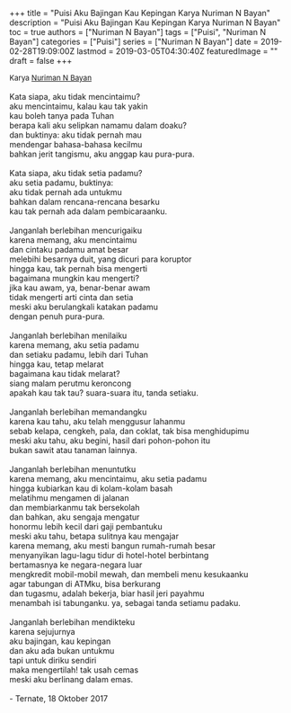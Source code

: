 +++
title = "Puisi Aku Bajingan Kau Kepingan Karya Nuriman N Bayan"
description = "Puisi Aku Bajingan Kau Kepingan Karya Nuriman N Bayan"
toc = true
authors = ["Nuriman N Bayan"]
tags = ["Puisi", "Nuriman N Bayan"]
categories = ["Puisi"]
series = ["Nuriman N Bayan"]
date = 2019-02-28T19:09:00Z
lastmod = 2019-03-05T04:30:40Z
featuredImage = ""
draft = false
+++

<div style="text-align: justify;">
<div style="font-size: small;">Karya <a href="/authors/nuriman-n-bayan/" target="_blank">Nuriman N Bayan</a></div><br />
Kata siapa, aku tidak mencintaimu?<br />aku mencintaimu, kalau kau tak yakin<br />kau boleh tanya pada Tuhan<br />berapa kali aku selipkan namamu dalam doaku?<br />dan buktinya: aku tidak pernah mau<br />mendengar bahasa-bahasa kecilmu<br />bahkan jerit tangismu, aku anggap kau pura-pura.<br /><br />Kata siapa, aku tidak setia padamu?<br />aku setia padamu, buktinya:<br />aku tidak pernah ada untukmu<br />bahkan dalam rencana-rencana besarku<br />kau tak pernah ada dalam pembicaraanku.<br /><br />Janganlah berlebihan mencurigaiku<br />karena memang, aku mencintaimu<br />dan cintaku padamu amat besar<br />melebihi besarnya duit, yang dicuri para koruptor<br />hingga kau, tak pernah bisa mengerti<br />bagaimana mungkin kau mengerti?<br />jika kau awam, ya, benar-benar awam<br />tidak mengerti arti cinta dan setia<br />meski aku berulangkali katakan padamu<br />dengan penuh pura-pura.<br /><br />Janganlah berlebihan menilaiku<br />karena memang, aku setia padamu<br />dan setiaku padamu, lebih dari Tuhan<br />hingga kau, tetap melarat<br />bagaimana kau tidak melarat?<br />siang malam perutmu keroncong<br />apakah kau tak tau? suara-suara itu, tanda setiaku.<br /><br />Janganlah berlebihan memandangku<br />karena kau tahu, aku telah menggusur lahanmu<br />sebab kelapa, cengkeh, pala, dan coklat, tak bisa menghidupimu<br />meski aku tahu, aku begini, hasil dari pohon-pohon itu<br />bukan sawit atau tanaman lainnya.<br /><br />Janganlah berlebihan menuntutku<br />karena memang, aku mencintaimu, aku setia padamu<br />hingga kubiarkan kau di kolam-kolam basah<br />melatihmu mengamen di jalanan<br />dan membiarkanmu tak bersekolah<br />dan bahkan, aku sengaja mengatur<br />honormu lebih kecil dari gaji pembantuku<br />meski aku tahu, betapa sulitnya kau mengajar<br />karena memang, aku mesti bangun rumah-rumah besar<br />menyanyikan lagu-lagu tidur di hotel-hotel berbintang<br />bertamasnya ke negara-negara luar<br />mengkredit mobil-mobil mewah, dan membeli menu kesukaanku<br />agar tabungan di ATMku, bisa berkurang<br />dan tugasmu, adalah bekerja, biar hasil jeri payahmu<br />menambah isi tabunganku. ya, sebagai tanda setiamu padaku.<br /><br />Janganlah berlebihan mendikteku<br />karena sejujurnya<br />aku bajingan, kau kepingan<br />dan aku ada bukan untukmu<br />tapi untuk diriku sendiri<br />maka mengertilah! tak usah cemas<br />meski aku berlinang dalam emas.<br /><br />- Ternate, 18 Oktober 2017</div>
